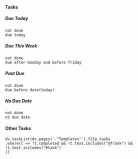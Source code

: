 #### Tasks
##### Due Today
```tasks
not done
due today
```
##### Due This Week
```tasks
not done
due after monday and before friday
```

##### Past Due
```tasks
not done
due before date(today)
```
##### No Due Date
```tasks
not done
no due date
```
#### Other Tasks

```dataviewjs
dv.taskList(dv.pages('-"Templates"').file.tasks
.where(t => !t.completed && !t.text.includes("@frank") &&
!t.text.includes("#task")
))
```